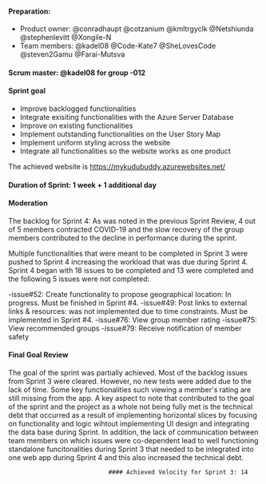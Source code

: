 #### Preparation:
- Product owner: @conradhaupt @cotzanium @kmltrgyclk @Netshiunda @stephenlevitt @Xongile-N
- Team members: @kadel08 @Code-Kate7 @SheLovesCode @steven2Gamu @Farai-Mutsva

#### Scrum master: @kadel08 for group -012

#### Sprint goal
- Improve backlogged functionalities
- Integrate exisiting functionalities with the Azure Server Database
- Improve on existing functionalities
- Implement outstanding functionalities on the User Story Map
- Implement uniform styling across the website
- Integrate all functionalities so the website works as one product

The achieved website is https://mykudubuddy.azurewebsites.net/

#### Duration of Sprint: 1 week + 1 additional day

#### Moderation

The backlog for Sprint 4:
As was noted in the previous Sprint Review, 4 out of 5 members contracted COVID-19 and the slow recovery of the group members contributed to the decline in performance during the sprint.

Multiple functionalities that were meant to be completed in Sprint 3 were pushed to Sprint 4 increasing the workload that was due during Sprint 4. 
Sprint 4 began with 18 issues to be completed and 13 were completed and the following 5 issues were not completed:

-issue#52: Create functionality to propose geographical location: In progress. Must be finished in Sprint #4.
-issue#49: Post links to external links & resources: was not implemented due to time constraints. Must be implemented 
in Sprint #4.
-issue#76: View group member rating
-issue#75: View recommended groups
-issue#79: Receive notification of member safety

#### Final Goal Review
The goal of the sprint was partially achieved. Most of the backlog issues from Sprint 3 were cleared. However, no new tests were added due to the lack of time. Some key functionalities such viewing a member's rating are still missing from the app. 
A key aspect to note that contributed to the goal of the sprint and the project as a whole not being fully met is the technical debt that occurred as a result of implementing horizontal slices by focusing on functionality and logic wihtout implementing UI design and integrating the data base during Sprint. In addition, the lack of communication between team members on which issues were co-dependent lead to well functioning standalone funcitonalities during Sprint 3 that needed to be integrated into one web app during Sprint 4 and this also increased the technical debt.

                                #### Achieved Velocity for Sprint 3: 14

